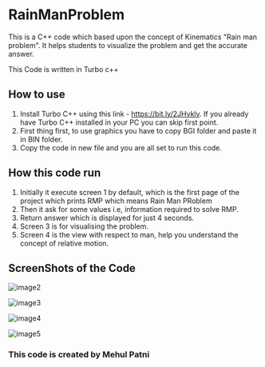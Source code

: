 # RainManProblem
This is a C++ code which based upon the concept of Kinematics "Rain man problem". It helps students to visualize the problem and get the accurate answer.

This Code is written in Turbo c++

## How to use

1. Install Turbo C++ using this link - https://bit.ly/2JHvklv. If you already have Turbo C++ installed in your PC you can skip first point.
2. First thing first, to use graphics you have to copy BGI folder and paste it in BIN folder.
3. Copy the code in new file and you are all set to run this code.

## How this code run

1. Initially it execute screen 1 by default, which is the first page of the project which prints RMP which means Rain Man PRoblem
2. Then it ask for some values i.e, information required to solve RMP.
3. Return answer which is displayed for just 4 seconds.
4. Screen 3 is for visualising the problem.
5. Screen 4 is the view with respect to man, help you understand the concept of relative motion.

## ScreenShots of the Code

![image2](https://user-images.githubusercontent.com/48055152/57830332-6b153b80-77cf-11e9-8e4c-46812817d743.png)

![image3](https://user-images.githubusercontent.com/48055152/57830428-b92a3f00-77cf-11e9-8939-296caa48a4ba.png)

![image4](https://user-images.githubusercontent.com/48055152/57830426-b891a880-77cf-11e9-8bc8-36dc43621e0c.png)

![image5](https://user-images.githubusercontent.com/48055152/57830427-b92a3f00-77cf-11e9-972d-e7f9e878e6a6.png)


### This code is created by Mehul Patni 
